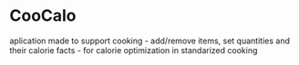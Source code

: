 # CooCalo

aplication made to support cooking - add/remove items, set quantities and their calorie facts - for calorie optimization in standarized cooking
